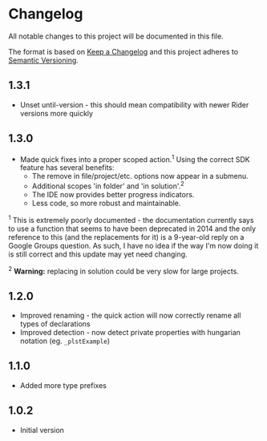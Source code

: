 # Changelog

All notable changes to this project will be documented in this file.

The format is based on [Keep a Changelog](http://keepachangelog.com/en/1.0.0/)
and this project adheres to [Semantic Versioning](http://semver.org/spec/v2.0.0.html).

## 1.3.1

- Unset until-version - this should mean compatibility with newer Rider versions more quickly

## 1.3.0

- Made quick fixes into a proper scoped action.<sup>1</sup> Using the correct SDK feature has several benefits:
    - The remove in file/project/etc. options now appear in a submenu.
    - Additional scopes 'in folder' and 'in solution'.<sup>2</sup>
    - The IDE now provides better progress indicators.
    - Less code, so more robust and maintainable.

<sup>1</sup> This is extremely poorly documented - the documentation currently says to use a function that seems to have been
deprecated in 2014 and the only reference to this (and the replacements for it) is a 9-year-old reply on a Google Groups question. As such, I have no
idea if the way I'm now doing it is still correct and this update may yet need changing.

<sup>2</sup> **Warning:** replacing in solution could be very slow for large projects.

## 1.2.0

- Improved renaming - the quick action will now correctly rename all types of declarations
- Improved detection - now detect private properties with hungarian notation (eg. `_plstExample`)

## 1.1.0

- Added more type prefixes

## 1.0.2

- Initial version
